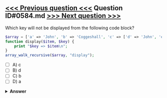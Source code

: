 [<<< Previous question <<<](0583.md)   Question ID#0584.md   [>>> Next question >>>](0585.md)
---

Which key will not be displayed from the following code block?
```php
$array = ['a' => 'John', 'b' => 'Coggeshall', 'c' => ['d' => 'John', 'e' => 'Smith']];    
function display($item, $key) {
    print "$key => $item\n";
}    
array_walk_recursive($array, "display");
```

- [ ] A) c
- [ ] B) d
- [ ] C) b
- [ ] D) a

<details><summary><b>Answer</b></summary>
<p>
  Answer: <strong>A</strong>
</p>
</details>
